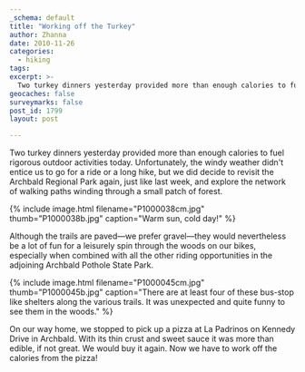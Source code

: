 ```yaml
---
_schema: default
title: "Working off the Turkey"
author: Zhanna
date: 2010-11-26
categories:
  - hiking
tags:
excerpt: >- 
  Two turkey dinners yesterday provided more than enough calories to fuel rigorous outdoor activities today.  
geocaches: false
surveymarks: false
post_id: 1799
layout: post

---
```


Two turkey dinners yesterday provided more than enough calories to fuel rigorous outdoor activities today.  Unfortunately, the windy weather didn't entice us to go for a ride or a long hike, but we did decide to revisit the Archbald Regional Park again, just like last week, and explore the network of walking paths winding through a small patch of forest.

{% include image.html filename="P1000038cm.jpg" thumb="P1000038b.jpg" caption="Warm sun, cold day!" %}

Although the trails are paved—we prefer gravel—they would nevertheless be a lot of fun for a leisurely spin through the woods on our bikes, especially when combined with all the other riding opportunities in the adjoining Archbald Pothole State Park.

{% include image.html filename="P1000045cm.jpg" thumb="P1000045b.jpg" caption="There are at least four of these bus-stop like shelters along the various trails.  It was unexpected and quite funny to see them in the woods." %}

On our way home, we stopped to pick up a pizza at La Padrinos on Kennedy Drive in Archbald.  With its thin crust and sweet sauce it was more than edible, if not great.  We would buy it again.  Now we have to work off the calories from the pizza!